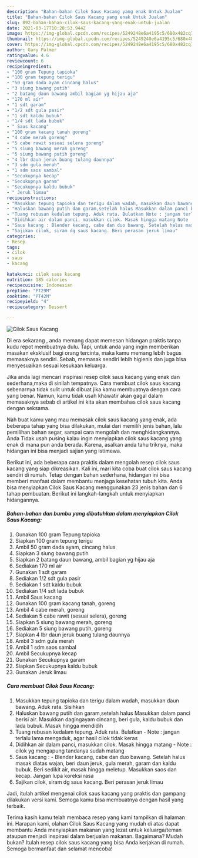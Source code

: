 ```yaml
---
description: "Bahan-bahan Cilok Saus Kacang yang enak Untuk Jualan"
title: "Bahan-bahan Cilok Saus Kacang yang enak Untuk Jualan"
slug: 892-bahan-bahan-cilok-saus-kacang-yang-enak-untuk-jualan
date: 2021-03-17T10:28:53.944Z
image: https://img-global.cpcdn.com/recipes/5249248e6a4195c5/680x482cq70/cilok-saus-kacang-foto-resep-utama.jpg
thumbnail: https://img-global.cpcdn.com/recipes/5249248e6a4195c5/680x482cq70/cilok-saus-kacang-foto-resep-utama.jpg
cover: https://img-global.cpcdn.com/recipes/5249248e6a4195c5/680x482cq70/cilok-saus-kacang-foto-resep-utama.jpg
author: Gary Palmer
ratingvalue: 4.6
reviewcount: 6
recipeingredient:
- "100 gram Tepung tapioka"
- "100 gram tepung terigu"
- "50 gram dada ayam cincang halus"
- "3 siung bawang putih"
- "2 batang daun bawang ambil bagian yg hijau aja"
- "170 ml air"
- "1 sdt garam"
- "1/2 sdt gula pasir"
- "1 sdt kaldu bubuk"
- "1/4 sdt lada bubuk"
- " Saus kacang"
- "100 gram kacang tanah goreng"
- "4 cabe merah goreng"
- "5 cabe rawit sesuai selera goreng"
- "5 siung bawang merah goreng"
- "5 siung bawang putih goreng"
- "4 lbr daun jeruk buang tulang daunnya"
- "3 sdm gula merah"
- "1 sdm saos sambal"
- "Secukupnya kecap"
- "Secukupnya garam"
- "Secukupnya kaldu bubuk"
- " Jeruk limau"
recipeinstructions:
- "Masukkan tepung tapioka dan terigu dalam wadah, masukkan daun bawang. Aduk rata. Sisihkan"
- "Haluskan bawang putih dan garam,setelah halus Masukkan dalam panci berisi air. Masukkan dagingayam cincang, beri gula, kaldu bubuk dan lada bubuk. Masak hingga mendidih"
- "Tuang rebusan kedalam tepung. Aduk rata. Bulatkan Note : jangan terlalu lama mengaduk, agar hasil cilok tidak keras"
- "Didihkan air dalam panci, masukkan cilok. Masak hingga matang Note : cilok yg mengapung tandanya sudah matang"
- "Saus kacang : Blender kacang, cabe dan duo bawang. Setelah halus masak diatas wajan, beri daun jeruk, gula merah, garam dan kaldu bubuk. Beri sedikit air, masak hingga meletup. Masukkan saos dan kecap. Jangan lupa koreksi rasa"
- "Sajikan cilok, siram dg saus kacang. Beri perasan jeruk limau"
categories:
- Resep
tags:
- cilok
- saus
- kacang

katakunci: cilok saus kacang 
nutrition: 185 calories
recipecuisine: Indonesian
preptime: "PT29M"
cooktime: "PT42M"
recipeyield: "4"
recipecategory: Dessert

---
```



![Cilok Saus Kacang](https://img-global.cpcdn.com/recipes/5249248e6a4195c5/680x482cq70/cilok-saus-kacang-foto-resep-utama.jpg)

Di era  sekarang , anda memang dapat memesan hidangan praktis tanpa kudu repot membuatnya dulu. Tapi, untuk anda yang ingin memberikan masakan eksklusif bagi orang tercinta, maka kamu memang lebih bagus memasaknya sendiri. Sebab, memasak sendiri lebih higienis dan juga bisa menyesuaikan sesuai kesukaan keluarga.

Jika anda lagi mencari inspirasi resep cilok saus kacang yang enak dan sederhana,maka di sinilah tempatnya. Cara membuat cilok saus kacang  sebenarnya tidak sulit untuk dibuat jika kamu membuatnya dengan cara yang benar. Namun, kamu tidak usah khawatir akan gagal dalam memasaknya 
sebab di artikel ini kita akan membahas cilok saus kacang dengan seksama.  



Nah buat kamu yang mau memasak cilok saus kacang yang enak, ada beberapa tahap yang bisa dilakukan, mulai dari memilih jenis bahan, lalu pemilihan bahan segar, sampai cara mengolah dan menghidangkannya. Anda Tidak usah pusing kalau ingin menyiapkan cilok saus kacang yang enak di mana pun anda berada. Karena, asalkan anda  tahu triknya, maka hidangan ini bisa menjadi sajian yang istimewa.

Berikut ini, ada beberapa cara praktis  dalam mengolah resep cilok saus kacang yang siap dikreasikan. Kali ini, mari kita coba buat cilok saus kacang sendiri di rumah. Tetap dengan bahan sederhana, hidangan ini bisa memberi manfaat dalam membantu menjaga kesehatan tubuh kita. Anda bisa menyiapkan Cilok Saus Kacang menggunakan 23 jenis bahan dan 6 tahap pembuatan. Berikut ini langkah-langkah untuk menyiapkan hidangannya.

<!--inarticleads1-->

##### Bahan-bahan dan bumbu yang dibutuhkan dalam menyiapkan Cilok Saus Kacang:

1. Gunakan 100 gram Tepung tapioka
1. Siapkan 100 gram tepung terigu
1. Ambil 50 gram dada ayam, cincang halus
1. Siapkan 3 siung bawang putih
1. Siapkan 2 batang daun bawang, ambil bagian yg hijau aja
1. Sediakan 170 ml air
1. Gunakan 1 sdt garam
1. Sediakan 1/2 sdt gula pasir
1. Sediakan 1 sdt kaldu bubuk
1. Sediakan 1/4 sdt lada bubuk
1. Ambil  Saus kacang
1. Gunakan 100 gram kacang tanah, goreng
1. Ambil 4 cabe merah, goreng
1. Sediakan 5 cabe rawit (sesuai selera), goreng
1. Siapkan 5 siung bawang merah, goreng
1. Sediakan 5 siung bawang putih, goreng
1. Siapkan 4 lbr daun jeruk buang tulang daunnya
1. Ambil 3 sdm gula merah
1. Ambil 1 sdm saos sambal
1. Ambil Secukupnya kecap
1. Gunakan Secukupnya garam
1. Siapkan Secukupnya kaldu bubuk
1. Gunakan  Jeruk limau




<!--inarticleads2-->

##### Cara membuat Cilok Saus Kacang:

1. Masukkan tepung tapioka dan terigu dalam wadah, masukkan daun bawang. Aduk rata. Sisihkan
1. Haluskan bawang putih dan garam,setelah halus Masukkan dalam panci berisi air. Masukkan dagingayam cincang, beri gula, kaldu bubuk dan lada bubuk. Masak hingga mendidih
1. Tuang rebusan kedalam tepung. Aduk rata. Bulatkan - Note : jangan terlalu lama mengaduk, agar hasil cilok tidak keras
1. Didihkan air dalam panci, masukkan cilok. Masak hingga matang - Note : cilok yg mengapung tandanya sudah matang
1. Saus kacang : - Blender kacang, cabe dan duo bawang. Setelah halus masak diatas wajan, beri daun jeruk, gula merah, garam dan kaldu bubuk. Beri sedikit air, masak hingga meletup. Masukkan saos dan kecap. Jangan lupa koreksi rasa
1. Sajikan cilok, siram dg saus kacang. Beri perasan jeruk limau




Jadi, itulah artikel mengenai  cilok saus kacang  yang praktis dan gampang dilakukan versi kami. Semoga kamu bisa membuatnya dengan hasil yang terbaik. 

Terima kasih kamu telah membaca resep yang kami tampilkan di halaman ini. Harapan kami, olahan  Cilok Saus Kacang yang mudah di atas dapat membantu Anda menyiapkan makanan yang lezat untuk keluarga/teman ataupun menjadi inspirasi dalam berjualan makanan. Bagaimana? Mudah bukan? Itulah resep cilok saus kacang yang bisa Anda kerjakan di rumah. Semoga bermanfaat dan selamat mencoba!

